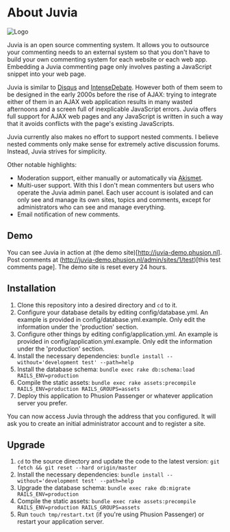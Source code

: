 # About Juvia

![Logo](https://github.com/FooBarWidget/juvia/raw/master/app/assets/images/logo-128.png)

Juvia is an open source commenting system. It allows you to outsource your commenting needs to an external system so that you don't have to build your own commenting system for each website or each web app. Embedding a Juvia commenting page only involves pasting a JavaScript snippet into your web page.

Juvia is similar to [Disqus](http://www.disqus.com/) and [IntenseDebate](http://intensedebate.com/). However both of them seem to be designed in the early 2000s before the rise of AJAX: trying to integrate either of them in an AJAX web application results in many wasted afternoons and a screen full of inexplicable JavaScript errors. Juvia offers full support for AJAX web pages and any JavaScript is written in such a way that it avoids conflicts with the page's existing JavaScripts.

Juvia currently also makes no effort to support nested comments. I believe nested comments only make sense for extremely active discussion forums. Instead, Juvia strives for simplicity.

Other notable highlights:

 * Moderation support, either manually or automatically via [Akismet](http://akismet.com/).
 * Multi-user support. With this I don't mean commenters but users who operate the Juvia admin panel. Each user account is isolated and can only see and manage its own sites, topics and comments, except for administrators who can see and manage everything.
 * Email notification of new comments.

## Demo

You can see Juvia in action at (the demo site)[http://juvia-demo.phusion.nl]. Post comments at (http://juvia-demo.phusion.nl/admin/sites/1/test)[this test comments page]. The demo site is reset every 24 hours.

## Installation

1. Clone this repository into a desired directory and `cd` to it.
2. Configure your database details by editing config/database.yml. An example is provided in config/database.yml.example. Only edit the information under the 'production' section.
3. Configure other things by editing config/application.yml. An example is provided in config/application.yml.example. Only edit the information under the 'production' section.
4. Install the necessary dependencies: `bundle install --without='development test' --path=help`
5. Install the database schema: `bundle exec rake db:schema:load RAILS_ENV=production`
6. Compile the static assets: `bundle exec rake assets:precompile RAILS_ENV=production RAILS_GROUPS=assets`
7. Deploy this application to Phusion Passenger or whatever application server you prefer.

You can now access Juvia through the address that you configured. It will ask you to create an initial administrator account and to register a site.

## Upgrade

1. `cd` to the source directory and update the code to the latest version: `git fetch && git reset --hard origin/master`
2. Install the necessary dependencies: `bundle install --without='development test' --path=help`
3. Upgrade the database schema: `bundle exec rake db:migrate RAILS_ENV=production`
4. Compile the static assets: `bundle exec rake assets:precompile RAILS_ENV=production RAILS_GROUPS=assets`
5. Run `touch tmp/restart.txt` (if you're using Phusion Passenger) or restart your application server.
